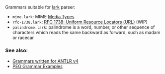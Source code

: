Grammars suitable for [lark](https://github.com/lark-parser/lark) parser:

- ```mime.lark```: MIME [Media Types](https://www.iana.org/assignments/media-types/media-types.xhtml)
- ```rfc-1738.lark```: [RFC 1738: Uniform Resource Locators (URL)](https://www.ietf.org/rfc/rfc1738.txt) (WIP)
- ```palindrome.lark```: palindrome is a word, number, or other sequence of
characters which reads the same backward as forward, such as madam or racecar

### See also:

- [Grammars written for ANTLR v4](https://github.com/antlr/grammars-v4)
- [PEG Grammar Examples](https://github.com/PhilippeSigaud/Pegged/wiki/Grammar-Examples)
